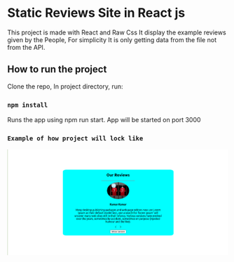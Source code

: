 # Static Reviews Site in React js

This project is made with React and Raw Css It display the example reviews given by the People, For simplicity It is only getting data from the file not from the API.

## How to run the project

Clone the repo, In project directory, run:

### `npm install`

Runs the app using npm run start. App will be started on port 3000
### `Example of how project will lock like`

![Screenshot](Project-1.png)

